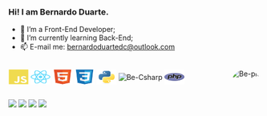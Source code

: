 ### Hi! I am Bernardo Duarte.

- 🔭 I’m a Front-End Developer;
- 🌱 I’m currently learning Back-End;
- 📫 E-mail me: bernardoduartedc@outlook.com

<div style="display: inline_block"><br>
  <img align="center" alt="Be-Js" height="30" width="40" src="https://raw.githubusercontent.com/devicons/devicon/master/icons/javascript/javascript-plain.svg">
  <img align="center" alt="Be-React" height="30" width="40" src="https://raw.githubusercontent.com/devicons/devicon/master/icons/react/react-original.svg">
  <img align="center" alt="Be-HTML" height="30" width="40" src="https://raw.githubusercontent.com/devicons/devicon/master/icons/html5/html5-original.svg">
  <img align="center" alt="Be-CSS" height="30" width="40" src="https://raw.githubusercontent.com/devicons/devicon/master/icons/css3/css3-original.svg">
  <img align="center" alt="Be-Python" height="30" width="40" src="https://raw.githubusercontent.com/devicons/devicon/master/icons/python/python-original.svg">
  <img align="center" alt="Be-Csharp" height="30" width="40" src="https://raw.githubusercontent.com/devicons/devicon/master/icons/cpp/cpp-original.svg">
  <img align="center" alt="Be-PHP" height="30" width="40" src="https://raw.githubusercontent.com/devicons/devicon/master/icons/php/php-original.svg">
  <img align="right" alt="Be-pic" height="150" style="border-radius:50px;" src="https://cdn.discordapp.com/attachments/944392990951100499/1102985932333920276/ezgif.com-gif-maker.gif">
</div>
  
  ##
 
<div> 
  <a href="https://www.youtube.com/channel/UCZwRvvLwV7bprRswRULuNyA" target="_blank"><img src="https://img.shields.io/badge/YouTube-FF0000?style=for-the-badge&logo=youtube&logoColor=white" target="_blank"></a>
  <a href="https://www.instagram.com/beduartex/" target="_blank"><img src="https://img.shields.io/badge/-Instagram-%23E4405F?style=for-the-badge&logo=instagram&logoColor=white" target="_blank"></a>
  <a href = "bernardoduartedc@oulook.com"><img src="https://img.shields.io/badge/-Gmail-%23333?style=for-the-badge&logo=gmail&logoColor=white" target="_blank"></a>
  <a href="https://www.linkedin.com/in/bernardo-duarte-033555219/" target="_blank"><img src="https://img.shields.io/badge/-LinkedIn-%230077B5?style=for-the-badge&logo=linkedin&logoColor=white" target="_blank"></a> 
  
</div>
